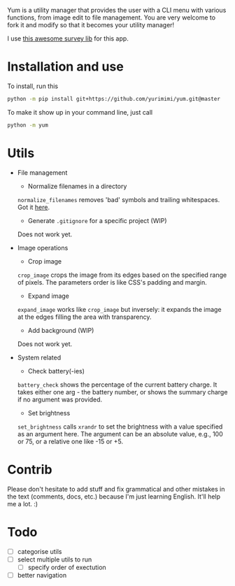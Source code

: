 Yum is a utility manager that provides the user with a CLI menu with various functions,
from image edit to file management. You are very welcome to fork it and modify so that it
becomes your utility manager!

I use [this awesome survey lib](https://github.com/Exahilosys/survey) for this app.

# Installation and use

To install, run this

```bash
python -m pip install git+https://github.com/yurimimi/yum.git@master
```

To make it show up in your command line, just call

```bash
python -m yum
```

# Utils

- File management

  - Normalize filenames in a directory

  `normalize_filenames` removes 'bad' symbols and trailing whitespaces. Got it [here](https://github.com/django/django/blob/ca5cd3e3e8e53f15e68ccd727ec8fe719cc48099/django/utils/text.py#L269).

  - Generate `.gitignore` for a specific project (WIP)

  Does not work yet.

- Image operations

  - Crop image

  `crop_image` crops the image from its edges based on the specified range of pixels.
  The parameters order is like CSS's padding and margin.

  - Expand image

  `expand_image` works like `crop_image` but inversely: it expands the image at the edges
  filling the area with transparency.

  - Add background (WIP)

  Does not work yet.

- System related

  - Check battery(-ies)

  `battery_check` shows the percentage of the current battery charge. It takes either one
  arg - the battery number, or shows the summary charge if no argument was provided.

  - Set brightness

  `set_brightness` calls `xrandr` to set the brightness with a value specified as an argument
  here. The argument can be an absolute value, e.g., 100 or 75, or a relative one like -15
  or +5.

# Contrib

Please don't hesitate to add stuff and fix grammatical and other mistakes in the text
(comments, docs, etc.) because I'm just learning English. It'll help me a lot. :)

# Todo

- [ ] categorise utils
- [ ] select multiple utils to run
  - [ ] specify order of exectution
- [ ] better navigation
